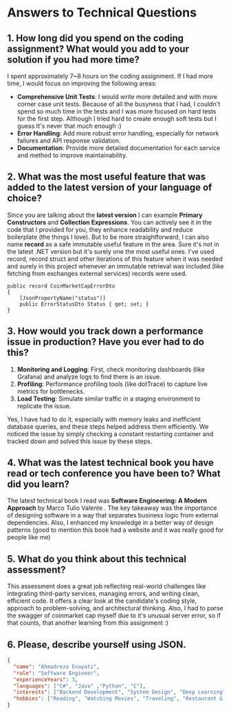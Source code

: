 # Answers to Technical Questions

## 1. How long did you spend on the coding assignment? What would you add to your solution if you had more time?
I spent approximately 7~8 hours on the coding assignment. If I had more time, I would focus on improving the following areas:
- **Comprehensive Unit Tests**: I would write more detailed and with more corner case unit tests. Because of all the busyness that I had, I couldn't spend so much time in the tests and I was more focused on hard tests for the first step. Although I tried hard to create enough soft tests but I guess It's never that much enough :)
- **Error Handling**: Add more robust error handling, especially for network failures and API response validation.
- **Documentation**: Provide more detailed documentation for each service and method to improve maintainability.

## 2. What was the most useful feature that was added to the latest version of your language of choice?

Since you are talking about the **latest version** I can example **Primary Constructors** and **Collection Expressions**.
You can actively see it in the code that I provided for you, they enhance readability and reduce boilerplate (the things I love).
But to be more straightforward, I can also name **record** as a safe immutable useful feature in the area. Sure it's not in the latest .NET version but
it's surely one the most useful ones. I've used record, record struct and other iterations of this feature when it was needed
and surely in this project whenever an immutable retrieval was included (like fetching from exchanges external services) records were used.

```
public record CoinMarketCapErrorDto
{
    [JsonPropertyName("status")]
    public ErrorStatusDto Status { get; set; }
}
```


## 3. How would you track down a performance issue in production? Have you ever had to do this?
1. **Monitoring and Logging**: First, check monitoring dashboards (like Grafana) and analyze logs to find there is an issue.
2. **Profiling**: Performance profiling tools (like dotTrace) to capture live metrics for bottlenecks.
3. **Load Testing**: Simulate similar traffic in a staging environment to replicate the issue.

Yes, I have had to do it, especially with memory leaks and inefficient database queries, and these steps helped address them efficiently.
We noticed the issue by simply checking a constant restarting container and tracked down and solved this issue by these steps.

## 4. What was the latest technical book you have read or tech conference you have been to? What did you learn?
The latest technical book I read was **Software Engineering: A Modern Approach** by Marco Tulio Valente .
The key takeaway was the importance of designing software in a way that separates business logic from external dependencies.
Also, I enhanced my knowledge in a better way of design patterns (good to mention this book had a website and it was really good for people like me)

## 5. What do you think about this technical assessment?
This assessment does a great job reflecting real-world challenges like integrating third-party services, managing errors, and writing clean, efficient code. It offers a clear look at the candidate's coding style, approach to problem-solving, and architectural thinking.
Also, I had to parse the swagger of coinmarket cap myself due to it's unusual server error, so if that counts, that another learning from this assignment :)

## 6. Please, describe yourself using JSON.
```json
{
  "name": "Ahmadreza Enayati",
  "role": "Software Engineer",
  "experienceYears": 3,
  "languages": ["C#", "Java" ,"Python", "C"],
  "interests": ["Backend Development", "System Design", "Deep Learning"],
  "hobbies": ["Reading", "Watching Movies", "Traveling", "Restaurant & Cafe"]
}
```
